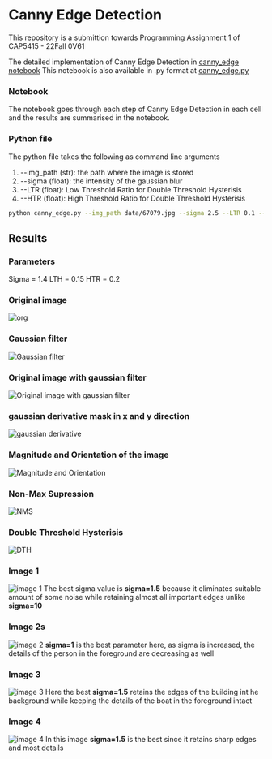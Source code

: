 # Canny Edge Detection

This repository is a submittion towards Programming Assignment 1 of CAP5415 - 22Fall 0V61

The detailed implementation of Canny Edge Detection in [canny_edge notebook](canny_edge.ipynb)
This notebook is also available in .py format at [canny_edge.py](canny_edge.py)

### Notebook 
The notebook goes through each step of Canny Edge Detection in each cell and the results are summarised in the notebook. 

### Python file
The python file takes the following as command line arguments

1) --img_path (str): the path where the image is stored
2) --sigma (float): the intensity of the gaussian blur
3) --LTR (float): Low Threshold Ratio for Double Threshold Hysterisis
4) --HTR (float): High Threshold Ratio for Double Threshold Hysterisis

```bash
python canny_edge.py --img_path data/67079.jpg --sigma 2.5 --LTR 0.1 --HTR 0.2
```
## Results
### Parameters
Sigma = 1.4
LTH = 0.15
HTR = 0.2
### Original image 
![org](results/original_img.jpg)
### Gaussian filter
![Gaussian filter](results/gaussian_filter.jpg)
### Original image with gaussian filter
![Original image with gaussian filter](results/image_with_gausssian_blur.jpg)
### gaussian derivative mask in x and y direction
![gaussian derivative ](results/derivatives_in_xy_direction.jpg)
### Magnitude and Orientation of the image
![Magnitude and Orientation](results/mag_and_orient.jpg)

### Non-Max Supression
![NMS](results/NMS.jpg)
### Double Threshold Hysterisis
![DTH](results/DTH.jpg)
### Image 1
![image 1](results/image_1.jpg)
The best sigma value is **sigma=1.5** because it eliminates suitable amount of some noise while retaining almost all important edges unlike **sigma=10**
### Image 2s
![image 2](results/image_2.jpg)
**sigma=1** is the best parameter here, as sigma is increased, the details of the person in the foreground are decreasing as well
### Image 3
![image 3](results/image_3.jpg)
Here the best **sigma=1.5** retains the edges of the building int he background while keeping the details of the boat in the foreground intact
### Image 4
![image 4](results/image_4.jpg)
In this image **sigma=1.5** is the best since it retains sharp edges and most details